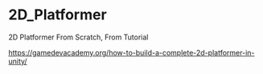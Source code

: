 # 2D_Platformer
2D Platformer From Scratch, From Tutorial

https://gamedevacademy.org/how-to-build-a-complete-2d-platformer-in-unity/
